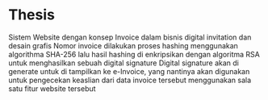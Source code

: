 # Thesis
Sistem Website dengan konsep Invoice dalam bisnis digital invitation dan desain grafis
Nomor invoice dilakukan proses hashing menggunakan algorithma SHA-256 lalu hasil hashing di enkripsikan dengan algoritma RSA untuk menghasilkan sebuah digital signature
Digital signature akan di generate untuk di tampilkan ke e-Invoice, yang nantinya akan digunakan untuk pengecekan keaslian dari data invoice tersebut menggunakan sala satu fitur website tersebut
